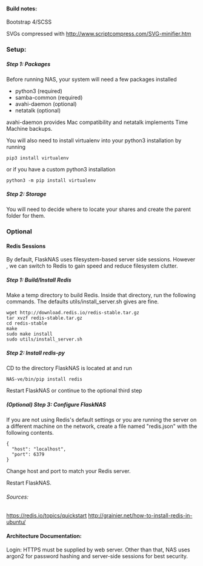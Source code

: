 #### Build notes:
Bootstrap 4/SCSS

SVGs compressed with http://www.scriptcompress.com/SVG-minifier.htm


### Setup:

##### Step 1: Packages
Before running NAS, your system will need a few packages installed
  - python3 (required)
  - samba-common (required)
  - avahi-daemon (optional)
  - netatalk (optional)

avahi-daemon provides Mac compatibility and netatalk implements Time
Machine backups.

You will also need to install virtualenv into your python3 installation
 by running

    pip3 install virtualenv

or if you have a custom python3 installation

    python3 -m pip install virtualenv

##### Step 2: Storage

You will need to decide where to locate your shares and create the
parent folder for them.

### Optional
#### Redis Sessions

By default, FlaskNAS uses filesystem-based server side sessions. However
, we can switch to Redis to gain speed and reduce filesystem clutter.

##### Step 1: Build/Install Redis

Make a temp directory to build Redis. Inside that directory, run the
following commands. The defaults utils/install_server.sh gives are fine.

    wget http://download.redis.io/redis-stable.tar.gz
    tar xvzf redis-stable.tar.gz
    cd redis-stable
    make
    sudo make install
    sudo utils/install_server.sh

##### Step 2: Install redis-py

CD to the directory FlaskNAS is located at and run

    NAS-ve/bin/pip install redis

Restart FlaskNAS or continue to the optional third step

##### (Optional) Step 3: Configure FlaskNAS

If you are not using Redis's default settings or you are running the
server on a different machine on the network, create a file named
"redis.json" with the following contents.

    {
      "host": "localhost",
      "port": 6379
    }

Change host and port to match your Redis server.

Restart FlaskNAS.

###### Sources:

https://redis.io/topics/quickstart
http://grainier.net/how-to-install-redis-in-ubuntu/

#### Architecture Documentation:
Login:
HTTPS must be supplied by web server. Other than that, NAS uses argon2 for
password hashing and server-side sessions for best security.
